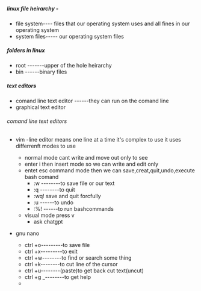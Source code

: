 
##### linux file heirarchy - 
- file system---- files that our operating system uses and all fines in our operating system
- system files----- our operating system files
##### folders in linux
- root -------upper of the hole heirarchy
- bin ------binary files




##### text editors
- comand line text editor ------they can run on the comand line
- graphical text editor
###### comand line text editors
 - vim   -line editor means one  line at a time
      it's complex to use
      it uses differrenft modes to use
      - normal mode cant write and move out only to see
      - enter i  then insert mode  so we can write and edit only
      - entet esc command mode then we can save,creat,quit,undo,execute bash comand
         - :w --------to save  file or our text
         - :q --------to quit
         - :wq! save and quit forcfully
         - :u ------to undo
         - :%! ------to run bashcommands
      - visual mode press v
          - ask chatgpt
        
 - gnu nano
     - ctrl +o---------to save file
     - ctrl +x---------to exit
     - ctrl +w--------to find or search some thing
     - ctrl +k--------to cut line of the cursor
     - ctrl +u--------(paste)to get back cut text(uncut)
     - ctrl +g _--------to get help
     - 

